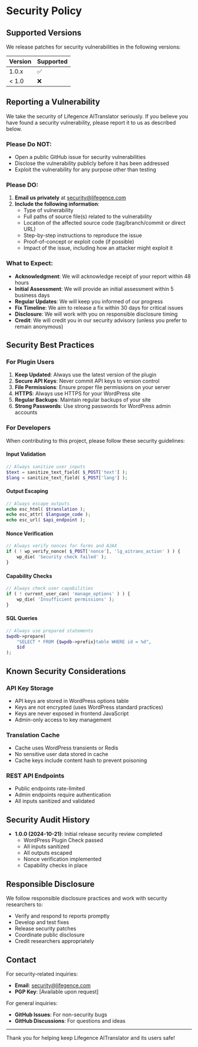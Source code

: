 # Security Policy

## Supported Versions

We release patches for security vulnerabilities in the following versions:

| Version | Supported          |
| ------- | ------------------ |
| 1.0.x   | :white_check_mark: |
| < 1.0   | :x:                |

## Reporting a Vulnerability

We take the security of Lifegence AITranslator seriously. If you believe you have found a security vulnerability, please report it to us as described below.

### Please Do NOT:

- Open a public GitHub issue for security vulnerabilities
- Disclose the vulnerability publicly before it has been addressed
- Exploit the vulnerability for any purpose other than testing

### Please DO:

1. **Email us privately** at [security@lifegence.com](mailto:security@lifegence.com)
2. **Include the following information**:
   - Type of vulnerability
   - Full paths of source file(s) related to the vulnerability
   - Location of the affected source code (tag/branch/commit or direct URL)
   - Step-by-step instructions to reproduce the issue
   - Proof-of-concept or exploit code (if possible)
   - Impact of the issue, including how an attacker might exploit it

### What to Expect:

- **Acknowledgment**: We will acknowledge receipt of your report within 48 hours
- **Initial Assessment**: We will provide an initial assessment within 5 business days
- **Regular Updates**: We will keep you informed of our progress
- **Fix Timeline**: We aim to release a fix within 30 days for critical issues
- **Disclosure**: We will work with you on responsible disclosure timing
- **Credit**: We will credit you in our security advisory (unless you prefer to remain anonymous)

## Security Best Practices

### For Plugin Users

1. **Keep Updated**: Always use the latest version of the plugin
2. **Secure API Keys**: Never commit API keys to version control
3. **File Permissions**: Ensure proper file permissions on your server
4. **HTTPS**: Always use HTTPS for your WordPress site
5. **Regular Backups**: Maintain regular backups of your site
6. **Strong Passwords**: Use strong passwords for WordPress admin accounts

### For Developers

When contributing to this project, please follow these security guidelines:

#### Input Validation

```php
// Always sanitize user inputs
$text = sanitize_text_field( $_POST['text'] );
$lang = sanitize_text_field( $_POST['lang'] );
```

#### Output Escaping

```php
// Always escape outputs
echo esc_html( $translation );
echo esc_attr( $language_code );
echo esc_url( $api_endpoint );
```

#### Nonce Verification

```php
// Always verify nonces for forms and AJAX
if ( ! wp_verify_nonce( $_POST['nonce'], 'lg_aitrans_action' ) ) {
    wp_die( 'Security check failed' );
}
```

#### Capability Checks

```php
// Always check user capabilities
if ( ! current_user_can( 'manage_options' ) ) {
    wp_die( 'Insufficient permissions' );
}
```

#### SQL Queries

```php
// Always use prepared statements
$wpdb->prepare(
    "SELECT * FROM {$wpdb->prefix}table WHERE id = %d",
    $id
);
```

## Known Security Considerations

### API Key Storage

- API keys are stored in WordPress options table
- Keys are not encrypted (uses WordPress standard practices)
- Keys are never exposed in frontend JavaScript
- Admin-only access to key management

### Translation Cache

- Cache uses WordPress transients or Redis
- No sensitive user data stored in cache
- Cache keys include content hash to prevent poisoning

### REST API Endpoints

- Public endpoints rate-limited
- Admin endpoints require authentication
- All inputs sanitized and validated

## Security Audit History

- **1.0.0 (2024-10-21)**: Initial release security review completed
  - WordPress Plugin Check passed
  - All inputs sanitized
  - All outputs escaped
  - Nonce verification implemented
  - Capability checks in place

## Responsible Disclosure

We follow responsible disclosure practices and work with security researchers to:

- Verify and respond to reports promptly
- Develop and test fixes
- Release security patches
- Coordinate public disclosure
- Credit researchers appropriately

## Contact

For security-related inquiries:
- **Email**: security@lifegence.com
- **PGP Key**: [Available upon request]

For general inquiries:
- **GitHub Issues**: For non-security bugs
- **GitHub Discussions**: For questions and ideas

---

Thank you for helping keep Lifegence AITranslator and its users safe!
